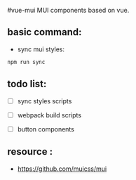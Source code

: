 #vue-mui
MUI components based on vue.


## basic command:
+ sync mui styles:
```javascript
npm run sync
```


## todo list:
- [ ] sync styles scripts
- [ ] webpack build scripts
- [ ] button components


## resource :
+ https://github.com/muicss/mui

